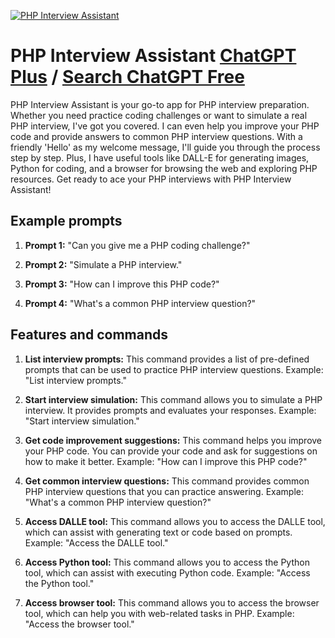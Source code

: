 
[![PHP Interview Assistant](https://files.oaiusercontent.com/file-zy8hbXmW7CkwzsSYmrKnA1hq?se=2123-10-19T07%3A26%3A52Z&sp=r&sv=2021-08-06&sr=b&rscc=max-age%3D31536000%2C%20immutable&rscd=attachment%3B%20filename%3Dlogo.png&sig=slK1CEem4Bs7fss2JN4dPNSn4cwTyYC5sCf0zvo9Qjs%3D)](https://chat.openai.com/g/g-UOjns5Wlk-php-interview-assistant)

# PHP Interview Assistant [ChatGPT Plus](https://chat.openai.com/g/g-UOjns5Wlk-php-interview-assistant) / [Search ChatGPT Free](https://gptcall.net/index.html#/?search=PHP%20Interview%20Assistant)

PHP Interview Assistant is your go-to app for PHP interview preparation. Whether you need practice coding challenges or want to simulate a real PHP interview, I've got you covered. I can even help you improve your PHP code and provide answers to common PHP interview questions. With a friendly 'Hello' as my welcome message, I'll guide you through the process step by step. Plus, I have useful tools like DALL-E for generating images, Python for coding, and a browser for browsing the web and exploring PHP resources. Get ready to ace your PHP interviews with PHP Interview Assistant!

## Example prompts

1. **Prompt 1:** "Can you give me a PHP coding challenge?"

2. **Prompt 2:** "Simulate a PHP interview."

3. **Prompt 3:** "How can I improve this PHP code?"

4. **Prompt 4:** "What's a common PHP interview question?"

## Features and commands

1. **List interview prompts:** This command provides a list of pre-defined prompts that can be used to practice PHP interview questions. Example: "List interview prompts."

2. **Start interview simulation:** This command allows you to simulate a PHP interview. It provides prompts and evaluates your responses. Example: "Start interview simulation."

3. **Get code improvement suggestions:** This command helps you improve your PHP code. You can provide your code and ask for suggestions on how to make it better. Example: "How can I improve this PHP code?"

4. **Get common interview questions:** This command provides common PHP interview questions that you can practice answering. Example: "What's a common PHP interview question?"

5. **Access DALLE tool:** This command allows you to access the DALLE tool, which can assist with generating text or code based on prompts. Example: "Access the DALLE tool."

6. **Access Python tool:** This command allows you to access the Python tool, which can assist with executing Python code. Example: "Access the Python tool."

7. **Access browser tool:** This command allows you to access the browser tool, which can help you with web-related tasks in PHP. Example: "Access the browser tool."


